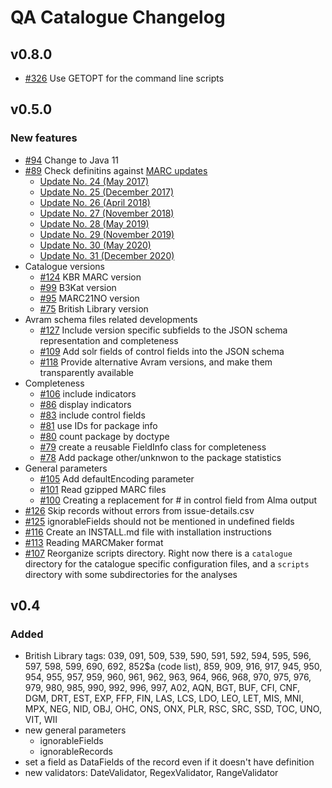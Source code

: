 # QA Catalogue Changelog

## v0.8.0

- [\#326](https://github.com/pkiraly/metadata-qa-marc/issues/326) Use GETOPT for the command line scripts

## v0.5.0

### New features

- [\#94](https://github.com/pkiraly/metadata-qa-marc/issues/94) Change to Java 11
- [\#89](https://github.com/pkiraly/metadata-qa-marc/issues/89)
  Check definitins against [MARC updates](https://www.loc.gov/marc/status.html)
  - [Update No. 24 (May 2017)](https://www.loc.gov/marc/up24bibliographic/bdapndxg.html)
  - [Update No. 25 (December 2017)](https://www.loc.gov/marc/up25bibliographic/bdapndxg.html)
  - [Update No. 26 (April 2018)](https://www.loc.gov/marc/up26bibliographic/bdapndxg.html)
  - [Update No. 27 (November 2018)](https://www.loc.gov/marc/up27bibliographic/bdapndxg.html)
  - [Update No. 28 (May 2019)](https://www.loc.gov/marc/up28bibliographic/bdapndxg.html)
  - [Update No. 29 (November 2019)](https://www.loc.gov/marc/up29bibliographic/bdapndxg.html)
  - [Update No. 30 (May 2020)](https://www.loc.gov/marc/up30bibliographic/bdapndxg.html)
  - [Update No. 31 (December 2020)](https://www.loc.gov/marc/bibliographic/bdapndxg.html)
- Catalogue versions
  - [\#124](https://github.com/pkiraly/metadata-qa-marc/issues/124) KBR MARC version
  - [\#99](https://github.com/pkiraly/metadata-qa-marc/issues/99) B3Kat version
  - [\#95](https://github.com/pkiraly/metadata-qa-marc/issues/95) MARC21NO version
  - [\#75](https://github.com/pkiraly/metadata-qa-marc/issues/75) British Library version
- Avram schema files related developments
  - [\#127](https://github.com/pkiraly/metadata-qa-marc/issues/127) Include version specific subfields to the JSON 
  schema representation and completeness
  - [\#109](https://github.com/pkiraly/metadata-qa-marc/issues/109) Add solr fields of control fields into the JSON 
   schema
  - [\#118](https://github.com/pkiraly/metadata-qa-marc/issues/118) Provide alternative Avram versions, and make them
  transparently available
- Completeness
  - [\#106](https://github.com/pkiraly/metadata-qa-marc/issues/106) include indicators
  - [\#86](https://github.com/pkiraly/metadata-qa-marc/issues/86) display indicators
  - [\#83](https://github.com/pkiraly/metadata-qa-marc/issues/83) include control fields
  - [\#81](https://github.com/pkiraly/metadata-qa-marc/issues/81) use IDs for package info
  - [\#80](https://github.com/pkiraly/metadata-qa-marc/issues/80) count package by doctype
  - [\#79](https://github.com/pkiraly/metadata-qa-marc/issues/79) create a reusable FieldInfo class for completeness
  - [\#78](https://github.com/pkiraly/metadata-qa-marc/issues/78) Add package other/unknwon to the package statistics
- General parameters
  - [\#105](https://github.com/pkiraly/metadata-qa-marc/issues/105) Add defaultEncoding parameter
  - [\#101](https://github.com/pkiraly/metadata-qa-marc/issues/101) Read gzipped MARC files
  - [\#100](https://github.com/pkiraly/metadata-qa-marc/issues/100) Creating a replacement for # in control field from
    Alma output
- [\#126](https://github.com/pkiraly/metadata-qa-marc/issues/126) Skip records without errors from issue-details.csv
- [\#125](https://github.com/pkiraly/metadata-qa-marc/issues/125) ignorableFields should not be mentioned in 
  undefined fields
- [\#116](https://github.com/pkiraly/metadata-qa-marc/issues/116) Create an INSTALL.md file with installation 
  instructions
- [\#113](https://github.com/pkiraly/metadata-qa-marc/issues/113) Reading MARCMaker format
- [\#107](https://github.com/pkiraly/metadata-qa-marc/issues/107) Reorganize scripts directory. Right now there is a
  `catalogue` directory for the catalogue specific configuration files, and a `scripts` directory with some 
  subdirectories for the analyses

## v0.4

### Added

- British Library tags: 039, 091, 509, 539, 590, 591, 592, 594, 595, 596, 597, 598, 599,
  690, 692, 852$a (code list), 859, 909, 916, 917, 945, 950, 954, 955, 957, 959, 960,
  961, 962, 963, 964, 966, 968, 970, 975, 976, 979, 980, 985, 990, 992, 996, 997,
  A02, AQN, BGT, BUF, CFI, CNF, DGM, DRT, EST, EXP, FFP, FIN, LAS, LCS, LDO, LEO, LET,
  MIS, MNI, MPX, NEG, NID, OBJ, OHC, ONS, ONX, PLR, RSC, SRC, SSD, TOC, UNO, VIT, WII
- new general parameters
  - ignorableFields
  - ignorableRecords
- set a field as DataFields of the record even if it doesn't have definition
- new validators: DateValidator, RegexValidator, RangeValidator